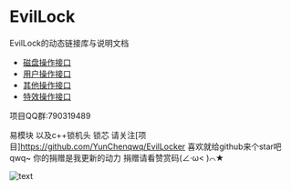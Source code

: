 # EvilLock
EvilLock的动态链接库与说明文档
- [磁盘操作接口](https://github.com/YunChenqwq/EvilLockDLL/blob/main/1.md)
- [用户操作接口](https://github.com/YunChenqwq/EvilLockDLL/blob/main/2.md)
- [其他操作接口](https://github.com/YunChenqwq/EvilLockDLL/blob/main/3.md)
- [特效操作接口](https://github.com/YunChenqwq/EvilLockDLL/blob/main/4.md)
 
 项目QQ群:790319489

易模块 以及c++锁机头 锁芯 请关注[项目]https://github.com/YunChenqwq/EvilLocker
喜欢就给github来个star吧qwq~
你的捐赠是我更新的动力 捐赠请看赞赏码(∠·ω< )⌒★


  ![text](https://github.com/YunChenqwq/EvilLockDLL/tree/main/png/zanshangma.jpg)
